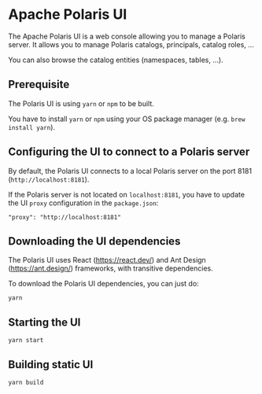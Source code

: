 <!--
  - Licensed to the Apache Software Foundation (ASF) under one
  - or more contributor license agreements.  See the NOTICE file
  - distributed with this work for additional information
  - regarding copyright ownership.  The ASF licenses this file
  - to you under the Apache License, Version 2.0 (the
  - "License"); you may not use this file except in compliance
  - with the License.  You may obtain a copy of the License at
  -
  -   http://www.apache.org/licenses/LICENSE-2.0
  -
  - Unless required by applicable law or agreed to in writing,
  - software distributed under the License is distributed on an
  - "AS IS" BASIS, WITHOUT WARRANTIES OR CONDITIONS OF ANY
  - KIND, either express or implied.  See the License for the
  - specific language governing permissions and limitations
  - under the License.
  -->

# Apache Polaris UI

The Apache Polaris UI is a web console allowing you to manage a Polaris server.
It allows you to manage Polaris catalogs, principals, catalog roles, ...

You can also browse the catalog entities (namespaces, tables, ...).

## Prerequisite

The Polaris UI is using `yarn` or `npm` to be built.

You have to install `yarn` or `npm` using your OS package manager (e.g. `brew install yarn`).

## Configuring the UI to connect to a Polaris server

By default, the Polaris UI connects to a local Polaris server on the port 8181 (`http://localhost:8181`).

If the Polaris server is not located on `localhost:8181`, you have to update the UI `proxy` configuration in the `package.json`:

```
"proxy": "http://localhost:8181"
```

## Downloading the UI dependencies

The Polaris UI uses React (https://react.dev/) and Ant Design (https://ant.design/) frameworks, with transitive dependencies.

To download the Polaris UI dependencies, you can just do:

```
yarn
```

## Starting the UI

```
yarn start
```

## Building static UI

```
yarn build
```